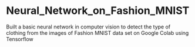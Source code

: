 # Neural_Network_on_Fashion_MNIST
Built a basic neural network in computer vision to detect the type of clothing from the images of Fashion MNIST data set on Google Colab using Tensorflow 
